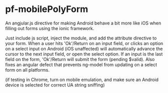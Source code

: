 # pf-mobilePolyForm

An angjular.js directive for making Android behave a bit more like iOS when filling out forms using the ionic framework. 

Just include js script, inject the module, and add the attribute directive to your form. When a user hits 'Ok'/Return on an input field, or clicks an option on a select input on Android (iOS unaffected) will automatically advance the cursor to the next input field, or open the select option. If an input is the last field on the form, 'Ok'/Return will submit the form (pending $valid). Also fixes an angular defect that prevents ng-model from updating on a select form on all platforms.

(if testing in Chrome, turn on mobile emulation, and make sure an Android device is selected for correct UA string sniffing)

